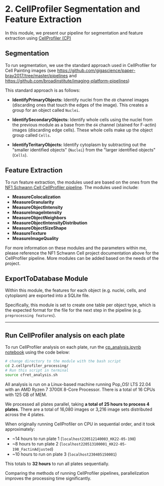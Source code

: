 # 2. CellProfiler Segmentation and Feature Extraction

In this module, we present our pipeline for segmentation and feature extraction using [CellProfiler (CP)](https://cellprofiler.org/)

## Segmentation

To run segmentation, we use the standard approach used in CellProfiler for Cell Painting images (see https://github.com/gigascience/paper-bray2017/tree/master/pipelines and https://github.com/broadinstitute/imaging-platform-pipelines)

This standard approach is as follows:

- **IdentifyPrimaryObjects:** Identify nuclei from the `d0` channel images (discarding ones that touch the edges of the image). This creates a group for an object called `Nuclei`.

- **IdentifySecondaryObjects:** Identify whole cells using the nuclei from the previous module as a base from the `d4` channel (stained for F-actin) images (discarding edge cells). These whole cells make up the object group called `Cells`.

- **IdentifyTeritaryObjects:** Identify cytoplasm by subtracting out the "smaller identified objects" (`Nuclei`) from the "larger identified objects" (`Cells`). 

## Feature Extraction

To run feature extraction, the modules used are based on the ones from the [NF1 Schwann Cell CellProfiler pipeline](https://github.com/WayScience/NF1_SchwannCell_data/tree/main/CellProfiler_pipelines).
The modules used include:

- **MeasureColocalization**
- **MeasureGranularity**
- **MeasureObjectIntensity** 
- **MeasureImageIntensity**
- **MeasureObjectNeighbors**
- **MeasureObjectIntensityDistribution**
- **MeasureObjectSizeShape**
- **MeasureTexture**
- **MeasureImageQuality**

For more information on these modules and the parameters within me, please reference the NF1 Schwann Cell project documentation above for the CellProfiler pipeline.
More modules can be added based on the needs of the project.

## ExportToDatabase Module

Within this module, the features for each object (e.g. nuclei, cells, and cytoplasm) are exported into a SQLite file.

Specifically, this module is set to create one table per object type, which is the expected format for the file for the next step in the pipeline (e.g. `preprocessing features`).

--- 
## Run CellProfiler analysis on each plate

To run CellProfiler analysis on each plate, run the [cp_analysis.ipynb notebook](cp_analysis.ipynb) using the code below:

```bash
# change directory to the module with the bash script
cd 2.cellprofiler_processing/
# Run this script in terminal
source cfret_analysis.sh
```

All analysis is run on a Linux-based machine running Pop_OS! LTS 22.04 with an AMD Ryzen 7 3700X 8-Core Processor.
There is a total of 16 CPUs with 125 GB of MEM.

We processed all plates parallel, taking **a total of 25 hours to process 4 plates**.
There are a total of 16,080 images or 3,216 image sets distributed across the 4 plates.

When originally running CellProfiler on CPU in sequential order, and it took approximately:
- ~14 hours to run plate 1 (`localhost220512140003_KK22-05-198`) 
- ~8 hours to run plate 2 (`localhost220513100001_KK22-05-198_FactinAdjusted`)
- ~10 hours to run on plate 3 (`localhost230405150001`)

This totals to **32 hours** to run all plates sequentially.

Comparing the methods of running CellProfiler pipelines, parallelization improves the processing time significantly. 
